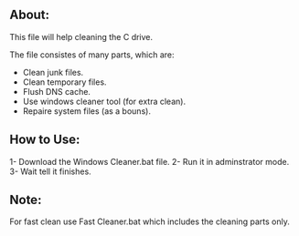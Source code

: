 ## About:
This file will help cleaning the C drive.

The file consistes of many parts, which are:
- Clean junk files.
- Clean temporary files.
- Flush DNS cache.
- Use windows cleaner tool (for extra clean).
- Repaire system files (as a bouns).

## How to Use:
1- Download the Windows Cleaner.bat file.
2- Run it in adminstrator mode.
3- Wait tell it finishes.

## Note:
For fast clean use Fast Cleaner.bat which includes the cleaning parts only.